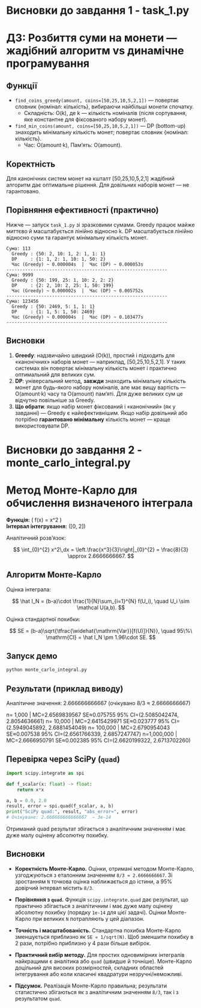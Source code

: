 # Висновки до завдання 1 - task_1.py

# ДЗ: Розбиття суми на монети — жадібний алгоритм vs динамічне програмування

## Функції

- `find_coins_greedy(amount, coins=[50,25,10,5,2,1])` — повертає словник {номінал: кількість}, вибираючи найбільші монети спочатку.
  - Складність: O(k), де k — кількість номіналів (після сортування, яке константне для фіксованого набору монет).
- `find_min_coins(amount, coins=[50,25,10,5,2,1])` — DP (bottom-up) знаходить мінімальну кількість монет; повертає словник {номінал: кількість}.
  - Час: O(amount·k), Пам’ять: O(amount).

## Коректність

Для канонічних систем монет на кшталт [50,25,10,5,2,1] жадібний алгоритм дає оптимальне рішення. Для довільних наборів монет — не гарантовано.

## Порівняння ефективності (практично)

Нижче — запуск `task_1.py` зі зразковими сумами. Greedy працює майже миттєво й масштабується лінійно відносно k. DP масштабується лінійно відносно суми та гарантує мінімальну кількість монет.

```
Сума: 113
  Greedy : {50: 2, 10: 1, 2: 1, 1: 1}
  DP     : {1: 1, 2: 1, 10: 1, 50: 2}
  Час (Greedy) ~ 0.000004s  |  Час (DP) ~ 0.000053s
------------------------------------------------------------
Сума: 9999
  Greedy : {50: 199, 25: 1, 10: 2, 2: 2}
  DP     : {2: 2, 10: 2, 25: 1, 50: 199}
  Час (Greedy) ~ 0.000002s  |  Час (DP) ~ 0.005752s
------------------------------------------------------------
Сума: 123456
  Greedy : {50: 2469, 5: 1, 1: 1}
  DP     : {1: 1, 5: 1, 50: 2469}
  Час (Greedy) ~ 0.000004s  |  Час (DP) ~ 0.103477s
------------------------------------------------------------
```

## Висновки

1. **Greedy**: надзвичайно швидкий (O(k)), простий і підходить для «канонічних» наборів монет — наприклад, [50,25,10,5,2,1]. У таких системах він повертає мінімальну кількість монет і практично оптимальний для великих сум.
2. **DP**: універсальний метод, **завжди** знаходить мінімальну кількість монет для будь-якого набору номіналів, але має вищу вартість — O(amount·k) часу та O(amount) пам’яті. Для дуже великих сум це відчутно повільніше за Greedy.
3. **Що обрати**: якщо набір монет фіксований і «канонічний» (як у завданні) — Greedy є найефективнішим. Якщо набір довільний або потрібно **гарантовано мінімальну** кількість монет — краще використовувати DP.

# Висновки до завдання 2 - monte_carlo_integral.py

# Метод Монте-Карло для обчислення визначеного інтеграла

**Функція:** \( f(x) = x^2 \)  
**Інтервал інтегрування:** \([0, 2]\)

Аналітичний розв’язок:

$$
\int_{0}^{2} x^2\,dx = \left.\frac{x^3}{3}\right|_{0}^{2} = \frac{8}{3} \approx 2.6666666667.
$$

## Алгоритм Монте-Карло

Оцінка інтеграла:

$$
\hat I_N = (b-a)\cdot \frac{1}{N}\sum_{i=1}^{N} f(U_i), \quad U_i \sim \mathcal U(a,b).
$$

Оцінка стандартної похибки:

$$
SE = (b-a)\sqrt{\tfrac{\widehat{\mathrm{Var}}[f(U)]}{N}}, \quad
95\%\ \mathrm{CI} = \hat I_N \pm 1.96\cdot SE.
$$

## Запуск демо

```python
python monte_carlo_integral.py
```

## Результати (приклад виводу)

Аналітичне значення: 2.666666666667 (очікувано 8/3 ≈ 2.6666666667)

n= 1,000 | MC=2.6569839567 SE≈0.075755 95% CI=(2.5085042474, 2.8054636661)
n= 10,000 | MC=2.6415429971 SE≈0.023777 95% CI=(2.5949045892, 2.6881454049)
n= 100,000 | MC=2.6790954043 SE≈0.007538 95% CI=(2.6561766339, 2.6857247747)
n=1,000,000 | MC=2.6666950791 SE≈0.002385 95% CI=(2.6620199322, 2.6713702260)

## Перевірка через SciPy (`quad`)

```python
import scipy.integrate as spi

def f_scalar(x: float) -> float:
    return x*x

a, b = 0.0, 2.0
result, error = spi.quad(f_scalar, a, b)
print("SciPy quad:", result, "abs_error≈", error)
# Очікуване: 2.666666666666667  ~ 3e-14
```

Отриманий quad результат збігається з аналітичним значенням і має дуже малу оцінену абсолютну похибку.

## Висновки

- **Коректність Монте-Карло.** Оцінки, отримані методом Монте-Карло, узгоджуються з еталонним значенням `8/3 ≈ 2.6666666667`. Зі зростанням `N` точкова оцінка наближається до істини, а 95% довірчий інтервал містить `8/3`.

- **Порівняння з `quad`.** Функція `scipy.integrate.quad` дає результат, що практично збігається з аналітичним і має дуже малу оцінену абсолютну похибку (порядку `1e-14` для цієї задачі). Оцінки Монте-Карло при великих `N` потрапляють у цей діапазон.

- **Точність і масштабованість.** Стандартна похибка Монте-Карло зменшується приблизно як `SE ∝ 1/sqrt(N)`. Щоб зменшити похибку в 2 рази, потрібно приблизно у 4 рази більше вибірок.

- **Практичний вибір методу.** Для простих одновимірних інтегралів найкращими є аналітика або `quad` (швидше й точніше). Монте-Карло доцільний для високих розмірностей, складних областей інтегрування або коли класичні квадратури незручні/неможливі.

- **Підсумок.** Реалізація Монте-Карло правильна; результати статистично збігаються як з аналітичним значенням `8/3`, так і з результатом `quad`.
